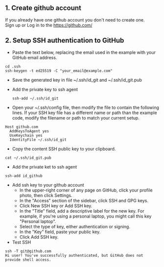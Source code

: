 ## 1. Create github account 
If you already have one github account you don't need to create one. </br>
Sign up or Log in to the https://github.com/

## 2. Setup SSH authentication to GitHub

- Paste the text below, replacing the email used in the example with your GitHub email address.
```
cd .ssh
ssh-keygen -t ed25519 -C "your_email@example.com"
```

- Save the generated key in file ~/.ssh/id_git and ~/.ssh/id_git.pub
- Add the private key to ssh agent
  ```
  ssh-add ~/.ssh/id_git
  ```

- Open your ~/.ssh/config file, then modify the file to contain the following lines. If your SSH key file has a different name or path than the example code, modify the filename or path to match your current setup.

```
Host github.com
  AddKeysToAgent yes
  UseKeychain yes
  IdentityFile ~/.ssh/id_git
```
- Copy the content SSH public key to your clipboard.
```
cat ~/.ssh/id_git.pub
```
- Add the private ket to ssh agent
```
ssh-add id_github
```
- Add ssh key to your github account
  - In the upper-right corner of any page on GitHub, click your profile photo, then click  Settings.
  - In the "Access" section of the sidebar, click  SSH and GPG keys.
  - Click New SSH key or Add SSH key.
  - In the "Title" field, add a descriptive label for the new key. For example, if you're using a personal laptop, you might call this key "Personal laptop".
  - Select the type of key, either authentication or signing.
  - In the "Key" field, paste your public key.
  - Click Add SSH key.
- Test SSH
```
ssh -T git@github.com
Hi user! You've successfully authenticated, but GitHub does not provide shell access.
```

